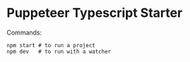 # Puppeteer Typescript Starter

Commands:

```
npm start # to run a project
npm dev   # to run with a watcher
```
